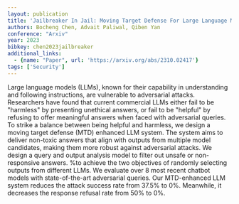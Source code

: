 ```yaml
---
layout: publication
title: 'Jailbreaker In Jail: Moving Target Defense For Large Language Models'
authors: Bocheng Chen, Advait Paliwal, Qiben Yan
conference: "Arxiv"
year: 2023
bibkey: chen2023jailbreaker
additional_links:
  - {name: "Paper", url: 'https://arxiv.org/abs/2310.02417'}
tags: ['Security']
---
```

Large language models (LLMs), known for their capability in understanding and
following instructions, are vulnerable to adversarial attacks. Researchers have
found that current commercial LLMs either fail to be "harmless" by presenting
unethical answers, or fail to be "helpful" by refusing to offer meaningful
answers when faced with adversarial queries. To strike a balance between being
helpful and harmless, we design a moving target defense (MTD) enhanced LLM
system. The system aims to deliver non-toxic answers that align with outputs
from multiple model candidates, making them more robust against adversarial
attacks. We design a query and output analysis model to filter out unsafe or
non-responsive answers. %to achieve the two objectives of randomly selecting
outputs from different LLMs. We evaluate over 8 most recent chatbot models with
state-of-the-art adversarial queries. Our MTD-enhanced LLM system reduces the
attack success rate from 37.5% to 0%. Meanwhile, it decreases the response
refusal rate from 50% to 0%.
